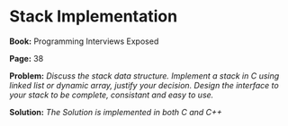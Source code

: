 # Stack Implementation

**Book:** Programming Interviews Exposed

**Page:** 38

**Problem:** *Discuss the stack data structure. Implement a stack in C using linked list or dynamic array, justify your decision. Design the interface to your stack to be complete, consistant and easy to use.*

**Solution:** *The Solution is implemented in both C and C++*